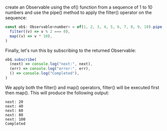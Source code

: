 create an Observable using the of() function from a sequence of 1 to 10 numbers and use the pipe() method to apply the filter() operator on the sequence:

```js
const ob$: Observable<number> = of(1, 2, 3, 4, 5, 6, 7, 8, 9, 10).pipe(
  filter((v) => v % 2 === 0),
  map((v) => v * 10),
)
```

Finally, let's run this by subscribing to the returned Observable:

```js
ob$.subscribe(
  (next) => console.log("next:", next),
  (err) => console.log("error:", err),
  () => console.log("Completed"),
)
```

We apply both the filter() and map() operators, filter() will be executed first then map(). This will produce the following output:

```
next: 20
next: 40
next: 60
next: 80
next: 100
Completed

```

